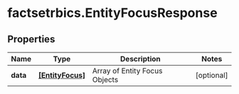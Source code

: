 # factsetrbics.EntityFocusResponse

## Properties

Name | Type | Description | Notes
------------ | ------------- | ------------- | -------------
**data** | [**[EntityFocus]**](EntityFocus.md) | Array of Entity Focus Objects | [optional] 


